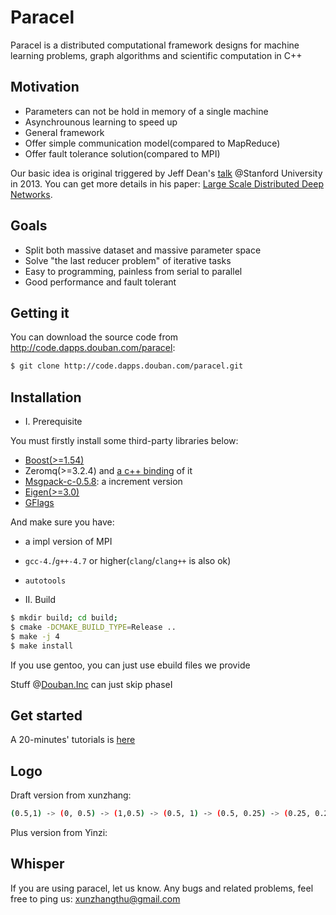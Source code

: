 # Paracel

Paracel is a distributed computational framework designs for 
machine learning problems, graph algorithms and scientific computation in C++

## Motivation

 * Parameters can not be hold in memory of a single machine
 * Asynchrounous learning to speed up
 * General framework
  * Offer simple communication model(compared to MapReduce)
  * Offer fault tolerance solution(compared to MPI)

Our basic idea is original triggered by Jeff Dean's [talk](http://infolab.stanford.edu/infoseminar/dean.pdf) @Stanford University in 2013.
You can get more details in his paper: [Large Scale Distributed Deep Networks](http://static.googleusercontent.com/media/research.google.com/en//archive/large_deep_networks_nips2012.pdf).

## Goals

 * Split both massive dataset and massive parameter space
 * Solve "the last reducer problem" of iterative tasks
 * Easy to programming, painless from serial to parallel
 * Good performance and fault tolerant

## Getting it

You can download the source code from http://code.dapps.douban.com/paracel:

```bash
$ git clone http://code.dapps.douban.com/paracel.git
```

## Installation

 * I. Prerequisite

 You must firstly install some third-party libraries below: 
  * [Boost(>=1.54)](http://www.boost.org/)
  * Zeromq(>=3.2.4) and [a c++ binding](http://zeromq.org/bindings:cpp) of it
  * [Msgpack-c-0.5.8](https://github.com/xunzhang/msgpack-c): a increment version
  * [Eigen(>=3.0)](http://eigen.tuxfamily.org/)
  * [GFlags](https://code.google.com/p/gflags/)

 And make sure you have:
  * a impl version of MPI
  * `gcc-4.`/`g++-4.7` or higher(`clang`/`clang++` is also ok)
  * `autotools`

 * II. Build

  ```bash
  $ mkdir build; cd build;
  $ cmake -DCMAKE_BUILD_TYPE=Release ..
  $ make -j 4
  $ make install
  ```

 If you use gentoo, you can just use ebuild files we provide
 
 Stuff @[Douban.Inc](douban.com) can just skip phaseI

## Get started

  A 20-minutes' tutorials is [here]()

## Logo

Draft version from xunzhang:

``` bash
(0.5,1) -> (0, 0.5) -> (1,0.5) -> (0.5, 1) -> (0.5, 0.25) -> (0.25, 0.25)
```

Plus version from Yinzi:

## Whisper

If you are using paracel, let us know.
Any bugs and related problems, feel free to ping us: <xunzhangthu@gmail.com>
